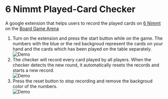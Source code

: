 # 6 Nimmt Played-Card Checker

A google extension that helps users to record the played cards on [6 Nimmt](https://zh.boardgamearena.com/#!gamepanel?game=sechsnimmt) on the [Board Game Arena](https://zh.boardgamearena.com/)

1. Turn on the extension and press the start button while on the game. The numbers with the blue or the red backgroud represent the cards on your hand and the cards which has been played on the table separately.  
    ![Demo](https://i.imgur.com/oUf3Xz1.gif)
1. The checker will record every card played by all players. When the checker detects the new round, it automatically resets the records and starts a new record.  
    ![Demo](https://i.imgur.com/nGYci3P.gif)
1. Press the reset button to stop recording and remove the backgroud color of the numbers.  
    ![Demo](https://i.imgur.com/s2rvuJt.gif)
